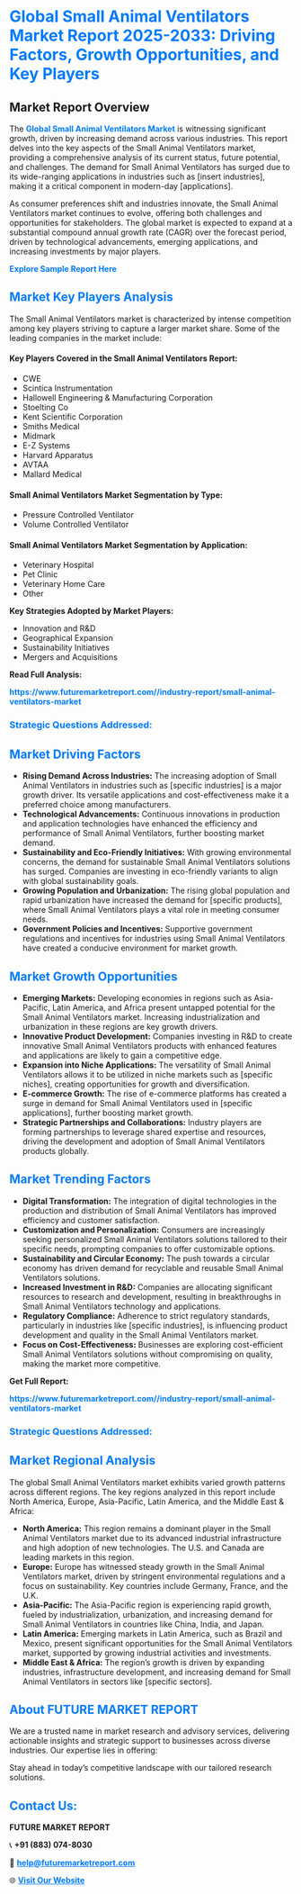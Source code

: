 <h1 style="color: #007BFF;">Global Small Animal Ventilators Market Report 2025-2033: Driving Factors, Growth Opportunities, and Key Players</h1>

<section id="overview">
<h2>Market Report Overview</h2>
<p>The <a href="https://www.futuremarketreport.com//industry-report/small-animal-ventilators-market" style="color: #007BFF; text-decoration: none;"><strong>Global Small Animal Ventilators Market</strong></a> is witnessing significant growth, driven by increasing demand across various industries. This report delves into the key aspects of the Small Animal Ventilators market, providing a comprehensive analysis of its current status, future potential, and challenges. The demand for Small Animal Ventilators has surged due to its wide-ranging applications in industries such as [insert industries], making it a critical component in modern-day [applications].</p>
<p>As consumer preferences shift and industries innovate, the Small Animal Ventilators market continues to evolve, offering both challenges and opportunities for stakeholders. The global market is expected to expand at a substantial compound annual growth rate (CAGR) over the forecast period, driven by technological advancements, emerging applications, and increasing investments by major players.</p>
</section>

<section id="overview">
<p><a href="https://www.futuremarketreport.com//request-sample/reportId=79756" style="color: #007BFF; text-decoration: none;"><strong>Explore Sample Report Here</strong></a></p>
</section>

<section id="key-players">
<h2 style="color: #007BFF;">Market Key Players Analysis</h2>
<p>The Small Animal Ventilators market is characterized by intense competition among key players striving to capture a larger market share. Some of the leading companies in the market include:</p>
<h4>Key Players Covered in the Small Animal Ventilators Report:</h4>
<ul><li>CWE</li><li>Scintica Instrumentation</li><li>Hallowell Engineering &amp; Manufacturing Corporation</li><li>Stoelting Co</li><li>Kent Scientific Corporation</li><li>Smiths Medical</li><li>Midmark</li><li>E-Z Systems</li><li>Harvard Apparatus</li><li>AVTAA</li><li>Mallard Medical</li></ul>
<h4>Small Animal Ventilators Market Segmentation by Type:</h4>
<ul><li>Pressure Controlled Ventilator</li><li>Volume Controlled Ventilator</li></ul>

<h4>Small Animal Ventilators Market Segmentation by Application:</h4>
<ul><li>Veterinary Hospital</li><li>Pet Clinic</li><li>Veterinary Home Care</li><li>Other</li></ul>
<p><strong>Key Strategies Adopted by Market Players:</strong></p>
<ul>
<li>Innovation and R&D</li>
<li>Geographical Expansion</li>
<li>Sustainability Initiatives</li>
<li>Mergers and Acquisitions</li>
</ul>
</section>

<section>
<p><strong>Read Full Analysis: </strong></p><a href="https://www.futuremarketreport.com//industry-report/small-animal-ventilators-market" style="color: #007BFF; text-decoration: none;"><strong>https://www.futuremarketreport.com//industry-report/small-animal-ventilators-market</strong></a>
<h3 style="color: #007BFF;">Strategic Questions Addressed:</h3>
</section>

<section id="driving-factors">
<h2 style="color: #007BFF;">Market Driving Factors</h2>
<ul>
<li><strong>Rising Demand Across Industries:</strong> The increasing adoption of Small Animal Ventilators in industries such as [specific industries] is a major growth driver. Its versatile applications and cost-effectiveness make it a preferred choice among manufacturers.</li>
<li><strong>Technological Advancements:</strong> Continuous innovations in production and application technologies have enhanced the efficiency and performance of Small Animal Ventilators, further boosting market demand.</li>
<li><strong>Sustainability and Eco-Friendly Initiatives:</strong> With growing environmental concerns, the demand for sustainable Small Animal Ventilators solutions has surged. Companies are investing in eco-friendly variants to align with global sustainability goals.</li>
<li><strong>Growing Population and Urbanization:</strong> The rising global population and rapid urbanization have increased the demand for [specific products], where Small Animal Ventilators plays a vital role in meeting consumer needs.</li>
<li><strong>Government Policies and Incentives:</strong> Supportive government regulations and incentives for industries using Small Animal Ventilators have created a conducive environment for market growth.</li>
</ul>
</section>

<section id="growth-opportunities">
<h2 style="color: #007BFF;">Market Growth Opportunities</h2>
<ul>
<li><strong>Emerging Markets:</strong> Developing economies in regions such as Asia-Pacific, Latin America, and Africa present untapped potential for the Small Animal Ventilators market. Increasing industrialization and urbanization in these regions are key growth drivers.</li>
<li><strong>Innovative Product Development:</strong> Companies investing in R&D to create innovative Small Animal Ventilators products with enhanced features and applications are likely to gain a competitive edge.</li>
<li><strong>Expansion into Niche Applications:</strong> The versatility of Small Animal Ventilators allows it to be utilized in niche markets such as [specific niches], creating opportunities for growth and diversification.</li>
<li><strong>E-commerce Growth:</strong> The rise of e-commerce platforms has created a surge in demand for Small Animal Ventilators used in [specific applications], further boosting market growth.</li>
<li><strong>Strategic Partnerships and Collaborations:</strong> Industry players are forming partnerships to leverage shared expertise and resources, driving the development and adoption of Small Animal Ventilators products globally.</li>
</ul>
</section>

<section id="trending-factors">
<h2 style="color: #007BFF;">Market Trending Factors</h2>
<ul>
<li><strong>Digital Transformation:</strong> The integration of digital technologies in the production and distribution of Small Animal Ventilators has improved efficiency and customer satisfaction.</li>
<li><strong>Customization and Personalization:</strong> Consumers are increasingly seeking personalized Small Animal Ventilators solutions tailored to their specific needs, prompting companies to offer customizable options.</li>
<li><strong>Sustainability and Circular Economy:</strong> The push towards a circular economy has driven demand for recyclable and reusable Small Animal Ventilators solutions.</li>
<li><strong>Increased Investment in R&D:</strong> Companies are allocating significant resources to research and development, resulting in breakthroughs in Small Animal Ventilators technology and applications.</li>
<li><strong>Regulatory Compliance:</strong> Adherence to strict regulatory standards, particularly in industries like [specific industries], is influencing product development and quality in the Small Animal Ventilators market.</li>
<li><strong>Focus on Cost-Effectiveness:</strong> Businesses are exploring cost-efficient Small Animal Ventilators solutions without compromising on quality, making the market more competitive.</li>
</ul>
</section>

<section>
<p><strong>Get Full Report: </strong></p><a href="https://www.futuremarketreport.com//industry-report/small-animal-ventilators-market" style="color: #007BFF; text-decoration: none;"><strong>https://www.futuremarketreport.com//industry-report/small-animal-ventilators-market</strong></a>
<h3 style="color: #007BFF;">Strategic Questions Addressed:</h3>
</section>


<section id="regional-analysis">
<h2 style="color: #007BFF;">Market Regional Analysis</h2>
<p>The global Small Animal Ventilators market exhibits varied growth patterns across different regions. The key regions analyzed in this report include North America, Europe, Asia-Pacific, Latin America, and the Middle East & Africa:</p>
<ul>
<li><strong>North America:</strong> This region remains a dominant player in the Small Animal Ventilators market due to its advanced industrial infrastructure and high adoption of new technologies. The U.S. and Canada are leading markets in this region.</li>
<li><strong>Europe:</strong> Europe has witnessed steady growth in the Small Animal Ventilators market, driven by stringent environmental regulations and a focus on sustainability. Key countries include Germany, France, and the U.K.</li>
<li><strong>Asia-Pacific:</strong> The Asia-Pacific region is experiencing rapid growth, fueled by industrialization, urbanization, and increasing demand for Small Animal Ventilators in countries like China, India, and Japan.</li>
<li><strong>Latin America:</strong> Emerging markets in Latin America, such as Brazil and Mexico, present significant opportunities for the Small Animal Ventilators market, supported by growing industrial activities and investments.</li>
<li><strong>Middle East & Africa:</strong> The region’s growth is driven by expanding industries, infrastructure development, and increasing demand for Small Animal Ventilators in sectors like [specific sectors].</li>
</ul>
</section>

<footer>
<h2 style="color: #007BFF;">About FUTURE MARKET REPORT</h2>
<p>We are a trusted name in market research and advisory services, delivering actionable insights and strategic support to businesses across diverse industries. Our expertise lies in offering:</p>

<p>Stay ahead in today’s competitive landscape with our tailored research solutions.</p>

<h2 style="color: #007BFF;">Contact Us:</h2>
<p><strong>FUTURE MARKET REPORT</strong></p>
<p>📞 <strong>+91 (883) 074-8030</strong></p>
<p>📧 <strong><a href="mailto:help@futuremarketreport.com" style="color: #007BFF;">help@futuremarketreport.com</a></strong></p>
<p>🌐 <strong><a href="https://www.futuremarketreport.com/" style="color: #007BFF;">Visit Our Website</a></strong></p>
</footer>